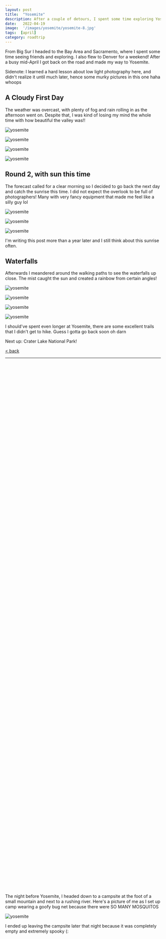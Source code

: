 ```yaml
---
layout: post
title:  "Yosemite"
description: After a couple of detours, I spent some time exploring Yosemite National Park.
date:   2022-04-19
image:  '/images/yosemite/yosemite-8.jpg'
tags:  [april]
category: roadtrip
---
```


From Big Sur I headed to the Bay Area and Sacramento, where I spent some time seeing friends and exploring. I also flew to Denver for a weekend! After a busy mid-April I got back on the road and made my way to Yosemite. 

Sidenote: I learned a hard lesson about low light photography here, and didn't realize it until much later, hence some murky pictures in this one haha whoops

## A Cloudy First Day 

The weather was overcast, with plenty of fog and rain rolling in as the afternoon went on. Despite that, I was kind of losing my mind the whole time with how beautiful the valley was!! 

![yosemite]({{site.baseurl}}/images/yosemite/yosemite-3.jpg#wide)

![yosemite]({{site.baseurl}}/images/yosemite/yosemite-1.jpg#wide)

![yosemite]({{site.baseurl}}/images/yosemite/yosemite-2-crop.jpg#wide)

![yosemite]({{site.baseurl}}/images/yosemite/yosemite-7-crop.jpg#wide)

## Round 2, with sun this time

The forecast called for a clear morning so I decided to go back the next day and catch the sunrise this time. I did not expect the overlook to be full of photographers! Many with very fancy equipment that made me feel like a silly guy lol 


![yosemite]({{site.baseurl}}/images/yosemite/yosemite-8.jpg#wide)

![yosemite]({{site.baseurl}}/images/yosemite/yosemite-9.jpg#wide)

![yosemite]({{site.baseurl}}/images/yosemite/yosemite-4.jpg#wide)


I'm writing this post more than a year later and I still think about this sunrise often. 

## Waterfalls 

Afterwards I meandered around the walking paths to see the waterfalls up close. The mist caught the sun and created a rainbow from certain angles! 

![yosemite]({{site.baseurl}}/images/yosemite/yosemite-10.jpg#wide)

![yosemite]({{site.baseurl}}/images/yosemite/yosemite-11.jpg#wide)

![yosemite]({{site.baseurl}}/images/yosemite/yosemite-6.jpg#wide)

![yosemite]({{site.baseurl}}/images/yosemite/yosemite-5.jpg#wide)

I should've spent even longer at Yosemite, there are some excellent trails that I didn't get to hike. Guess I gotta go back soon oh darn

Next up: Crater Lake National Park! 

<a href="{{site.baseurl}}/roadtrip">&lt; back</a>

***

&nbsp;  
&nbsp;  
&nbsp;  
&nbsp;  
&nbsp;  
&nbsp;  
&nbsp;  
&nbsp;  
&nbsp;  
&nbsp;  
&nbsp;  
&nbsp;  
&nbsp;  
&nbsp;  
&nbsp;  
&nbsp;  
&nbsp;  
&nbsp;  
&nbsp;  
&nbsp;  
&nbsp;  
&nbsp;  
&nbsp;  
&nbsp;  
&nbsp;  
&nbsp;  
&nbsp;  
&nbsp;  
&nbsp;  
&nbsp;  
&nbsp;  
&nbsp;  
&nbsp;  
&nbsp;  
&nbsp;  
&nbsp;  
&nbsp;  
&nbsp;  
&nbsp;  
&nbsp;  
&nbsp;  
&nbsp;  
&nbsp;  
&nbsp;  
&nbsp;  
&nbsp;  
&nbsp;  
&nbsp;  
&nbsp;  
&nbsp;  
&nbsp;  
&nbsp;  
&nbsp;  
&nbsp;  
&nbsp;  
&nbsp;  
&nbsp;  
&nbsp;  
&nbsp;  
&nbsp;  
&nbsp;  
&nbsp;  
&nbsp;  
&nbsp;  
&nbsp;  
&nbsp;  
&nbsp;  
&nbsp;  
&nbsp;  
&nbsp;  
&nbsp;  
&nbsp;  
&nbsp;  
&nbsp;  
&nbsp;  
&nbsp;  
&nbsp;  
&nbsp;  
&nbsp;  
&nbsp;  
&nbsp;  
&nbsp;  
&nbsp;  
&nbsp;  
&nbsp;  
&nbsp;  
&nbsp;  
&nbsp;  
&nbsp;  
&nbsp;  
&nbsp;  
&nbsp;  
&nbsp;  
&nbsp;  
&nbsp;  
&nbsp;  
&nbsp;  
&nbsp;  
&nbsp;  
&nbsp;  

The night before Yosemite, I headed down to a campsite at the foot of a small mountain and next to a rushing river. Here's a picture of me as I set up camp wearing a goofy bug net because there were SO MANY MOSQUITOS 

![yosemite]({{site.baseurl}}/images/yosemite/yosemite-12.jpeg)

I ended up leaving the campsite later that night because it was completely empty and extremely spooky (: 